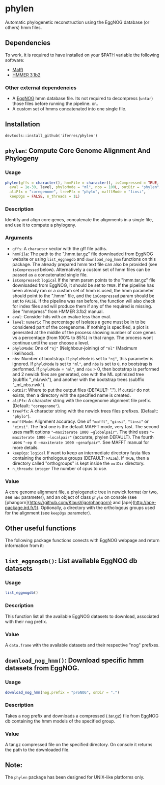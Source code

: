 # phylen
Automatic phylogenetic reconstruction using the EggNOG database (or others) hmm files.

## Dependencies
To work, it is required to have installed on your $PATH variable the following software:
 * [Mafft](http://mafft.cbrc.jp/alignment/software/)
 * [HMMER 3.1b2](http://hmmer.org/download.html)
### Other external dependencies

 * A [EggNOG](http://eggnogdb.embl.de/#/app/downloads) hmm database file. Its not required to decompress (`untar`) those files before running the pipeline.
or..
 * A custom set of hmms concatenated into one single file.
 
## Installation
```
devtools::install_github('iferres/phylen')
```

## `phylen`: Compute Core Genome Alignment And Phylogeny
### Usage
```r
phylen(gffs = character(), hmmFile = character(), isCompressed = TRUE,
  eval = 1e-30, level, phyloMode = "ml", nbs = 100L, outDir = "phylen",
  aliPfx = "coregenome", treePfx = "phylo", mafftMode = "linsi",
  keepOgs = FALSE, n_threads = 1L)
```
### Description
Identify and align core genes, concatenate the alignments in a single file, and use it to compute a phylogeny.

### Arguments
 * `gffs`: A `character` vector with the gff file paths.
 * `hmmFile`: The path to the ".hmm.tar.gz" file downloaded from EggNOG website or using `list_eggnogdb` and `download_nog_hmm` functions on this package. The already prepared hmm text file can also be provided (see `isCompressed` below). Alternatively a custom set of hmm files can be passed as a concatenated single file.
 * `isCompressed`: `logical` If the hmm param points to the "hmm.tar.gz" file downloaded from EggNOG, it should be set to `TRUE`. If the pipeline has been already ran or a custom set of hmm is used, the hmm parameter should point to the ".hmm" file, and the `isCompressed` param should be set to `FALSE`. If the pipeline was ran before, the function will also check for index files and will produce them if any of the required is missing. See "hmmpress" from HMMER 3.1b2 manual.
 * `eval`: Consider hits with an evalue less than eval.
 * `level`: `numeric` The percentage of isolates a gene must be in to be considered part of the coregenome. If nothing is specified, a plot is generated at the middle of the process showing number of core genes vs a percentage (from 100% to 85%) in that range. The process wont continue until the user choose a level.
 * `phyloMode`: One of `"nj"` (Neighbour-joining) of `"ml"` (Maximum likelihood).
 * `nbs`: Number of bootstrap. If `phyloMode` is set to `"nj"`, this parameter is ignored. If `phyloMode` is set to `"ml"`, and `nbs` is set to `0`, no bootstrap is performed. If `phyloMode` = `"ml"`, and `nbs` > 0, then bootstrap is performed and 2 newick files are generated, one with the ML optimized tree (subffix "\_ml.nwk"), and another with the bootstrap trees (subffix "\_ml\_nbs.nwk").
 * `outDir`: Where to put the output files (DEFAULT: "."). If `outDir` do not exists, then a directory with the specified name is created.
 * `aliPfx`: A character string with the coregenome alignment file prefix. (Default: `"coregenome"`).
 * `treePfx`: A character string with the newick trees files prefixes. (Default: `"phylo"`).
 * `mafftMode`: Alignment accuracy. One of `"mafft"`, `"ginsi"`, `"linsi"` or `"einsi"`. The first one is the default MAFFT mode, very fast. The second uses mafft options `"–maxiterate 1000 –globalpair"`. The third uses `"–maxiterate 1000 –localpair"` (accurate, phylen DEFAULT). The fourth uses `"–ep 0 –maxiterate 1000 –genafpair"`. See MAFFT manual for more details.
 * `keepOgs`: `logical` If want to keep an intermediate directory fasta files containing the orthologous groups (DEFAULT: `FALSE`). If `TRUE`, then a directory called "orthogroups" is kept inside the `outDir` directory.
 * `n_threads`: `integer` The number of cpus to use.
 
### Value
A core genome alignment file, a phylogenetic tree in newick format (or two, see `nbs` parameter), and an object of class `phylo` on console (see [phangorn]{https://github.com/KlausVigo/phangorn} and [ape]{http://ape-package.ird.fr/}). Optionally, a directory with the orthologous groups used for the alignment (see `keepOgs` parameter).

## Other useful functions
The following package functions conects with EggNOG webpage and return information from it:

## `list_eggnogdb()`: List available EggNOG db datasets
### Usage
```r
list_eggnogdb()
```
### Description
This function list all the available EggNOG datasets to download, associated with their nog prefix.

### Value
A `data.frame` with the available datasets and their respective "nog" prefixes.

## `download_nog_hmm()`: Download specific hmm datasets from EggNOG.
### Usage
```r
download_nog_hmm(nog.prefix = "proNOG", onDir = ".")
```
### Description
Takes a nog prefix and downloads a compressed (.tar.gz) file from EggNOG db containing the hmm models of the specified group.

### Value
A tar.gz compressed file on the specified directory. On console it returns the path to the downloaded file.

## Note:

The `phylen` package has been designed for UNIX-like platforms only.



